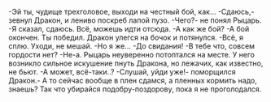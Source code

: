  -Эй ты, чудище трехголовое, выходи на честный бой, как...
-Сдаюсь,- зевнул Дракон,  и  лениво поскреб лапой пузо.
-Чего?- не понял Рыцарь.
-Я сказал, сдаюсь. Всё, можешь идти отсюда.
-А как же бой?
-А бой окончен. Ты победил.
Дракон улегся на бочок и потянулся.
-Всё, я сплю. Уходи, не мешай.
-Но я же...
-До свидания!
-В тебе что, совсем гордости нет?
-Не-а.
Рыцарь неуверенно потоптался на месте. У него возникло сильное искушение пнуть Дракона, но лежачих, как известно, не бьют.
-А может, всё-таки..?
-Слушай, уйди уже!- поморщился Дракон.- А то сейчас вообще в плен сдамся, а пленных кормить надо, знаешь? Так что убирайся подобру-поздорову, пока я не проголодался.      